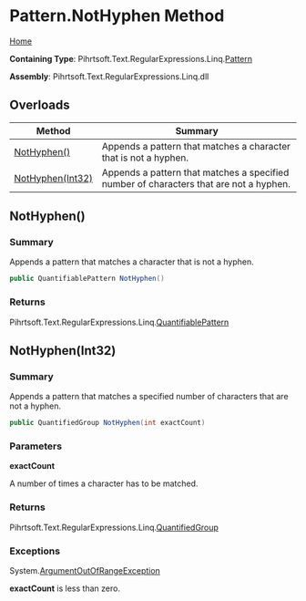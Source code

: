 # Pattern\.NotHyphen Method

[Home](../../../../../../README.md)

**Containing Type**: Pihrtsoft\.Text\.RegularExpressions\.Linq\.[Pattern](../README.md)

**Assembly**: Pihrtsoft\.Text\.RegularExpressions\.Linq\.dll

## Overloads

| Method | Summary |
| ------ | ------- |
| [NotHyphen()](#Pihrtsoft_Text_RegularExpressions_Linq_Pattern_NotHyphen) | Appends a pattern that matches a character that is not a hyphen\. |
| [NotHyphen(Int32)](#Pihrtsoft_Text_RegularExpressions_Linq_Pattern_NotHyphen_System_Int32_) | Appends a pattern that matches a specified number of characters that are not a hyphen\. |

## NotHyphen\(\) <a name="Pihrtsoft_Text_RegularExpressions_Linq_Pattern_NotHyphen"></a>

### Summary

Appends a pattern that matches a character that is not a hyphen\.

```csharp
public QuantifiablePattern NotHyphen()
```

### Returns

Pihrtsoft\.Text\.RegularExpressions\.Linq\.[QuantifiablePattern](../../QuantifiablePattern/README.md)

## NotHyphen\(Int32\) <a name="Pihrtsoft_Text_RegularExpressions_Linq_Pattern_NotHyphen_System_Int32_"></a>

### Summary

Appends a pattern that matches a specified number of characters that are not a hyphen\.

```csharp
public QuantifiedGroup NotHyphen(int exactCount)
```

### Parameters

**exactCount**

A number of times a character has to be matched\.

### Returns

Pihrtsoft\.Text\.RegularExpressions\.Linq\.[QuantifiedGroup](../../QuantifiedGroup/README.md)

### Exceptions

System\.[ArgumentOutOfRangeException](https://docs.microsoft.com/en-us/dotnet/api/system.argumentoutofrangeexception)

**exactCount** is less than zero\.

